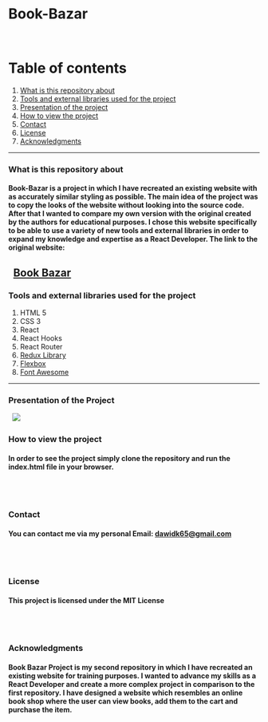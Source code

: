 # Book-Bazar
&nbsp;

# Table of contents
1. [What is this repository about](#introduction)
2. [Tools and external libraries used for the project](#tools)
3. [Presentation of the project](#Presentation)
4. [How to view the project](#installation)
5. [Contact](#Contact)
6. [License](#License)
7. [Acknowledgments](#Acknowledgments)
&nbsp;
---
<a name="introduction"></a>
### What is this repository about

#### Book-Bazar is a project in which I have recreated an existing website with as accurately similar styling as possible. The main idea of the project was to copy the looks of the website without looking into the source code. After that I wanted to compare my own version with the original created by the authors for educational purposes. I chose this website specifically to be able to use a variety of new tools and external libraries in order to expand my knowledge and expertise as a React Developer. The link to the original website:
&nbsp;
[Book Bazar](https://shop-redq.vercel.app/book)
&nbsp;
---
<a name="tools"></a>
### Tools and external libraries used for the project
 1. HTML 5
 2. CSS 3
 3. React
 4. React Hooks
 5. React Router
 6. [Redux Library](https://redux.js.org/)
 7. [Flexbox](https://css-tricks.com/snippets/css/a-guide-to-flexbox/)
 8. [Font Awesome](https://fontawesome.com/)
&nbsp;
---
<a name="images"></a>
### Presentation of the Project
&nbsp;
![](images/presentation.gif)
&nbsp;

<a name="installation"></a>
### How to view the project

#### In order to see the project simply clone the repository and run the index.html file in your browser.
&nbsp;
---

### Contact

#### You can contact me via my personal Email: dawidk65@gmail.com
&nbsp;
---

### License

#### This project is licensed under the MIT License
&nbsp;
---

### Acknowledgments

#### Book Bazar Project is my second repository in which I have recreated an existing website for training purposes. I wanted to advance my skills as a React Developer and create a more complex project in comparison to the first repository. I have designed a website which resembles an online book shop where the user can view books, add them to the cart and purchase the item.
&nbsp;
